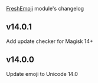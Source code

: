 [FreshEmoji](https://github.com/yuk7/FreshEmoji) module's changelog

## v14.0.1
Add update checker for Magisk 14+

## v14.0.0
Update emoji to Unicode 14.0